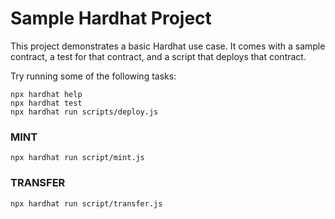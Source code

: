 # Sample Hardhat Project

This project demonstrates a basic Hardhat use case. It comes with a sample contract, a test for that contract, and a script that deploys that contract.

Try running some of the following tasks:

```shell
npx hardhat help
npx hardhat test
npx hardhat run scripts/deploy.js
```

### MINT

```shell
npx hardhat run script/mint.js
```

### TRANSFER

```shell
npx hardhat run script/transfer.js
```